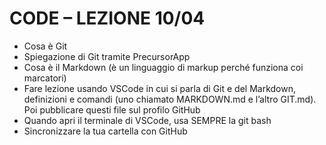# CODE – LEZIONE 10/04
- Cosa è Git 
- Spiegazione di Git tramite PrecursorApp
- Cosa è il Markdown (è un linguaggio di markup perché 
funziona coi marcatori)
- Fare lezione usando VSCode in cui si parla di Git e del 
Markdown, definizioni e comandi (uno chiamato 
MARKDOWN.md e l’altro GIT.md). Poi pubblicare questi file sul 
profilo GitHub
- Quando apri il terminale di VSCode, usa SEMPRE la git bash
- Sincronizzare la tua cartella con GitHub